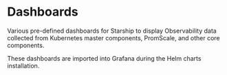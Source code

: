# Dashboards

Various pre-defined dashboards for Starship to display Observability data collected from
Kubernetes master components, PromScale, and other core components.

These dashboards are imported into Grafana during the Helm charts installation.
